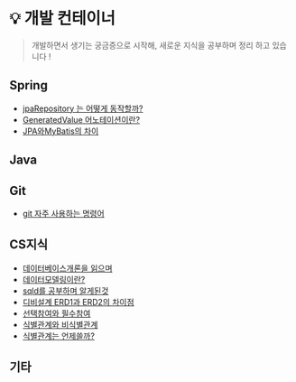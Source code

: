 # 💡 개발 컨테이너

> 개발하면서 생기는 궁금증으로 시작해, 새로운 지식을 공부하며 정리 하고 있습니다 !
  
<h2>Spring</h2>

* [jpaRepository 는 어떻게 동작할까?](https://github.com/amazon7737/dev-thinking/blob/main/spring/JPA.md)
* [GeneratedValue 어노테이션이란?](https://github.com/amazon7737/dev-container/blob/main/spring/%40GeneratedValue.md)
* [JPA와MyBatis의 차이](https://github.com/amazon7737/dev-container/blob/main/spring/JPA%EC%99%80MyBatis%EC%B0%A8%EC%9D%B4.md)

<h2>Java</h2>

<h2>Git</h2>

* [git 자주 사용하는 명령어](https://github.com/amazon7737/dev-container/blob/main/Git/git-tips.md)

<h2>CS지식</h2>

* [데이터베이스개론을 읽으며](https://github.com/amazon7737/dev-container/blob/main/CS/db/%EB%8D%B0%EC%9D%B4%ED%84%B0%EB%B2%A0%EC%9D%B4%EC%8A%A4%EA%B0%9C%EB%A1%A0%EC%9D%84%EC%9D%BD%EC%9C%BC%EB%A9%B0.md)
* [데이터모델링이란?](https://github.com/amazon7737/dev-container/blob/main/CS/db/%EB%8D%B0%EC%9D%B4%ED%84%B0%EB%AA%A8%EB%8D%B8%EB%A7%81.md)
* [sqld를 공부하며 알게된것](https://github.com/amazon7737/dev-container/blob/main/CS/db/sqld.md)
* [디비설계 ERD1과 ERD2의 차이점](https://github.com/amazon7737/dev-container/blob/main/CS/db/ERD1%EA%B3%BCERD2%EC%9D%98%EC%B0%A8%EC%9D%B4%EC%A0%90.md)
* [선택참여와 필수참여](https://github.com/amazon7737/dev-container/blob/main/CS/db/%EC%84%A0%ED%83%9D%EC%B0%B8%EC%97%AC_%ED%95%84%EC%88%98%EC%B0%B8%EC%97%AC.md)
* [식별관계와 비식별관계](https://github.com/amazon7737/dev-container/blob/main/CS/db/%EC%8B%9D%EB%B3%84_%EB%B9%84%EC%8B%9D%EB%B3%84%EA%B4%80%EA%B3%84.md)
* [식별관계는 언제쓸까?](https://github.com/amazon7737/dev-container/blob/main/CS/db/%EC%8B%9D%EB%B3%84%EA%B4%80%EA%B3%84%EB%8A%94%EC%96%B8%EC%A0%9C%EC%93%B8%EA%B9%8C.md)

  

<h2>기타</h2>

